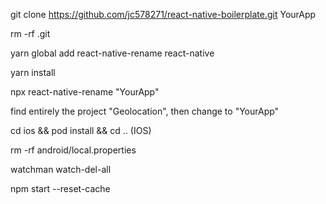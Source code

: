 git clone https://github.com/jc578271/react-native-boilerplate.git YourApp

rm -rf .git

yarn global add react-native-rename react-native

yarn install

npx react-native-rename "YourApp"

find entirely the project "Geolocation", then change to "YourApp"

cd ios && pod install && cd .. (IOS)

rm -rf android/local.properties
  
watchman watch-del-all
  
npm start --reset-cache
